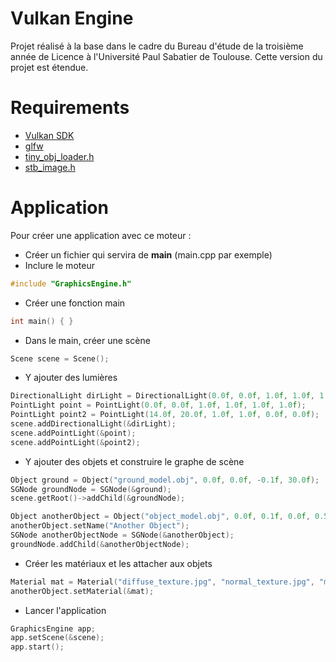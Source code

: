 # Vulkan Engine
Projet réalisé à la base dans le cadre du Bureau d'étude de la troisième année de Licence à l'Université Paul Sabatier de Toulouse.
Cette version du projet est étendue.

# Requirements
 - [Vulkan SDK](https://vulkan.lunarg.com/sdk/home)
 - [glfw](https://www.glfw.org/)
 - [tiny_obj_loader.h](https://github.com/tinyobjloader/tinyobjloader/blob/master/tiny_obj_loader.h)
 - [stb_image.h](https://github.com/nothings/stb/blob/master/stb_image.h)
 
# Application
 Pour créer une application avec ce moteur :
 - Créer un fichier qui servira de **main** (main.cpp par exemple)
 - Inclure le moteur
 ```C++
 #include "GraphicsEngine.h"
```
 - Créer une fonction main
 ```C++
 int main() { }
 ```
 - Dans le main, créer une scène
 ```C++
 Scene scene = Scene();
 ```
 - Y ajouter des lumières
 ```C++
 DirectionalLight dirLight = DirectionalLight(0.0f, 0.0f, 1.0f, 1.0f, 1.0f, 1.0f);
 PointLight point = PointLight(0.0f, 0.0f, 1.0f, 1.0f, 1.0f, 1.0f);
 PointLight point2 = PointLight(14.0f, 20.0f, 1.0f, 1.0f, 0.0f, 0.0f);
 scene.addDirectionalLight(&dirLight);
 scene.addPointLight(&point);
 scene.addPointLight(&point2);
 ```
 - Y ajouter des objets et construire le graphe de scène
 ```C++
 Object ground = Object("ground_model.obj", 0.0f, 0.0f, -0.1f, 30.0f);
 SGNode groundNode = SGNode(&ground);
 scene.getRoot()->addChild(&groundNode);
 ```
 
 ```C++
 Object anotherObject = Object("object_model.obj", 0.0f, 0.1f, 0.0f, 0.5f);
 anotherObject.setName("Another Object");
 SGNode anotherObjectNode = SGNode(&anotherObject);
 groundNode.addChild(&anotherObjectNode);
 ```
 - Créer les matériaux et les attacher aux objets
 ```C++
 Material mat = Material("diffuse_texture.jpg", "normal_texture.jpg", "metallic_texture.jpg", "roughness_texture.jpg", "ao_texture.jpg");
 anotherObject.setMaterial(&mat);
 ```
 
 - Lancer l'application
 ```C++
 GraphicsEngine app;
 app.setScene(&scene);
 app.start();
 ```
